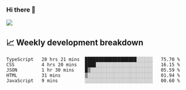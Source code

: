 ### Hi there 👋
<img align="center" src="https://github-readme-stats.vercel.app/api?username=Tumao727&show_icons=true&hide_title=true&theme=dracula" />


## 📈 Weekly development breakdown
<!--START_SECTION:waka-->

```text
TypeScript   20 hrs 21 mins  ███████████████████░░░░░░   75.70 %
CSS          4 hrs 20 mins   ████░░░░░░░░░░░░░░░░░░░░░   16.15 %
JSON         1 hr 30 mins    █▒░░░░░░░░░░░░░░░░░░░░░░░   05.59 %
HTML         31 mins         ▒░░░░░░░░░░░░░░░░░░░░░░░░   01.94 %
JavaScript   9 mins          ░░░░░░░░░░░░░░░░░░░░░░░░░   00.60 %
```

<!--END_SECTION:waka-->